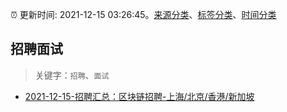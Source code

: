 :alarm_clock: 更新时间: 2021-12-15 03:26:45。[来源分类](../README.md)、[标签分类](../TAGS.md)、[时间分类](../TIMELINE.md)

## 招聘面试


> 关键字：`招聘`、`面试`



- [2021-12-15-招聘汇总：区块链招聘-上海/北京/香港/新加坡](https://www.v2ex.com/t/822315) 